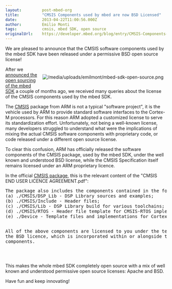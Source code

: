 ```yaml
---
layout:         post-mbed-org
title:          "CMSIS Components used by mbed are now BSD Licensed"
date:           2013-04-22T11:00:56.000Z
author:         Emilio Monti
tags:           cmsis, mbed SDK, open source
originalUrl:    https://developer.mbed.org/blog/entry/CMSIS-Components-BSD-Licensed/
---
```


<p>
  We are pleased to announce that the CMSIS software components
  used by the mbed SDK have been released under a permissive BSD
  open source license!
</p>
<div style="padding: 10px; float:right">
  <p>
    <img src=
    "https://developer.mbed.org/media/uploads/emilmont/mbed-sdk-open-source.png"
    alt="/media/uploads/emilmont/mbed-sdk-open-source.png" title=
    "/media/uploads/emilmont/mbed-sdk-open-source.png">
  </p>
</div>
<p>
  After we <a href=
  "/blog/entry/mbed-SDK-is-now-Open-Source/">announced the open
  sourcing of the mbed SDK</a> a couple of months ago, we received
  many queries about the license of the CMSIS components used by
  the mbed SDK.
</p>
<p>
  The <a href=
  "http://www.arm.com/products/processors/cortex-m/cortex-microcontroller-software-interface-standard.php"
  rel="nofollow">CMSIS</a> package from ARM is not a typical
  "software project", it is the vehicle used by ARM to provide
  standard software interfaces to the Cortex-M processors. For this
  reason ARM adopted a customized license to serve its
  standardization effort. Unfortunately, not being a well-known
  license, many developers struggled to understand what were the
  implications of mixing the actual CMSIS software components with
  proprietary code, or code released under a different open source
  license.
</p>
<p>
  To clear this confusion, ARM has officially released the software
  components of the CMSIS package, used by the mbed SDK, under the
  well known and understood BSD license, while the CMSIS
  Specification itself remains licensed under an ARM proprietary
  licence.
</p>
<p>
  In the official <a href="https://silver.arm.com/browse/CMSIS"
  rel="nofollow">CMSIS package</a>, this is the relevant content of
  the "CMSIS END USER LICENCE AGREEMENT.pdf":
</p>
<pre>
The package also includes the components contained in the following directories:
(a) ./CMSIS/DSP_Lib - DSP Library sources and examples;
(b) ./CMSIS/Include - Header files;
(c) ./CMSIS/Lib - DSP Library build for various toolchains;
(d) ./CMSIS/RTOS - Header file template for CMSIS-RTOS implementation; and
(e) ./Device - Template files and implementations for Cortex-M class processors.

All of the above components are licensed to you under the terms of the BSD licence, which is incorporated within
or alongside the above components.
</pre>
<p>
  <br>
</p>
<p>
  This makes the whole mbed SDK completely open source with a mix
  of well known and understood permissive open source licenses:
  Apache and BSD.
</p>
<p>
  Have fun and keep innovating!
</p>

